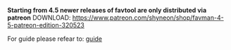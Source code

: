 **Starting from 4.5 newer releases of favtool are only distributed via patreon**
DOWNLOAD: https://www.patreon.com/shyneon/shop/favman-4-5-patreon-edition-320523

For guide please refear to: <a href="https://github.com/shy-neon/Favman/blob/main/guide.md">guide</a>
